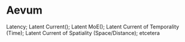# Aevum
Latency; Latent Current(); Latent MoE(); Latent Current of Temporality (Time); Latent Current of Spatiality (Space/Distance); etcetera
